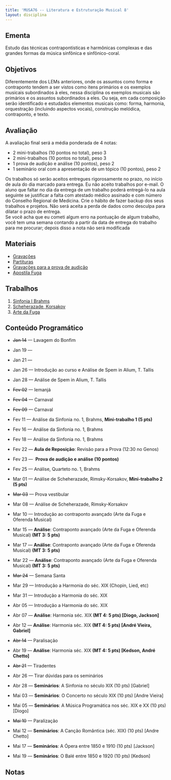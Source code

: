 ```yaml
---
title: 'MUSA76 -- Literatura e Estruturação Musical 8'
layout: disciplina
---
```


## Ementa

Estudo das técnicas contrapontísticas e harmônicas complexas e das grandes formas da música sinfônica e sinfônico-coral.

## Objetivos

Diferentemente dos LEMs anteriores, onde os assuntos como forma e contraponto tendem a ser vistos como itens primários e os exemplos musicais subordinados à eles, nessa disciplina os exemplos musicais são primários e os assuntos subordinados a eles. Ou seja, em cada composição serão identificado e estudados elementos musicais como: forma, harmonia, orquestração (incluindo aspectos vocais), construção melódica, contraponto, e texto.

## Avaliação

A avaliação final será a média ponderada de 4 notas:

  * 2 mini-trabalhos (10 pontos no total), peso 3
  * 2 mini-trabalhos (10 pontos no total), peso 3
  * 1 prova de audição e análise (10 pontos), peso 2
  * 1 seminário oral com a apresentação de um tópico (10 pontos), peso 2

<div>
  <p>
    Os trabalhos só serão aceitos entregues rigorosamente no prazo, no início de aula do dia marcado para entrega. Eu não aceito trabalhos por e-mail. O aluno que faltar no dia da entrega de um trabalho poderá entregá-lo na aula seguinte se justificar a falta com atestado médico assinado e com número do Conselho Regional de Medicina. Crie o hábito de fazer backup dos seus trabalhos e projetos. Não será aceita a perda de dados como desculpa para dilatar o prazo de entrega.<br /> Se você acha que eu cometi algum erro na pontuação de algum trabalho, você tem uma semana contando a partir da data de entrega do trabalho para me procurar; depois disso a nota não será modificada
  </p>
</div>

## Materiais

  * [Gravações](http://genosmus.com/aulas/LEM%208%20Audio.zip)
  * [Partituras](http://genosmus.com/aulas/LEM%208%20Partituras.zip)
  * [Gravações para a prova de audição](http://genosmus.com/aulas/Prova%20de%20Audicao.zip)
  * [Apostila Fuga](http://genosmus.com/aulas/Fuga.pdf)

## Trabalhos

  1. <a title="Sinfonia 1 Brahms" href="http://genosmus.com/ensino/musa76-literatura-e-estruturacao-musical-viii/sinfonia-1-brahms/" target="_blank">Sinfonia I Brahms</a>
  2. [Scheherazade, Korsakov](http://genosmus.com/ensino/musa76-literatura-e-estruturacao-musical-viii/trabalho-scheherazade/ "Trabalho 2: Scheherazade")
  3. [Arte da Fuga](http://genosmus.com/ensino/musa76-literatura-e-estruturacao-musical-viii/arte-da-fuga/)

## Conteúdo Programático

  * <span style="text-decoration: line-through;">Jan 14</span> &#8212; Lavagem do Bonfim

  * Jan 19 &#8212;
  * Jan 21 &#8212;

  * Jan 26 &#8212; Introdução ao curso e Análise de Spem in Alium, T. Tallis
  * Jan 28 &#8212; Análise de Spem in Alium, T. Tallis

  * <del>Fev 02</del> &#8212; Iemanjá
  * <del>Fev 04</del> &#8212; Carnaval

  * <del>Fev 09</del> &#8212; Carnaval
  * Fev 11 &#8212; Análise da Sinfonia no. 1, Brahms, **Mini-trabalho 1 (5 pts)**

  * Fev 16 &#8212; Análise da Sinfonia no. 1, Brahms
  * Fev 18 &#8212; Análise da Sinfonia no. 1, Brahms

  * Fev 22 &#8212; **Aula de Reposição**: Revisão para a Prova (12:30 no Genos)
  * Fev 23 &#8212;  **Prova de audição e análise (10 pontos)**
  * Fev 25 &#8212; Análise, Quarteto no. 1, Brahms

  * Mar 01 &#8212; Análise de Scheherazade, Rimsky-Korsakov, **Mini-trabalho 2 (5 pts)**
  * <del>Mar 03</del> &#8212; Prova vestibular

  * Mar 08 &#8212; Análise de Scheherazade, Rimsky-Korsakov
  * Mar 10 &#8212; Introdução ao contraponto avançado (Arte da Fuga e Oferenda Musical)

  * Mar 15 &#8212; **Análise**: Contraponto avançado (Arte da Fuga e Oferenda Musical) **(MT 3: 5 pts)**
  * Mar 17 &#8212; **Análise**: Contraponto avançado (Arte da Fuga e Oferenda Musical) **(MT 3: 5 pts)**

  * Mar 22 &#8212; **Análise**: Contraponto avançado (Arte da Fuga e Oferenda Musical) **(MT 3: 5 pts)**
  * <del>Mar 24</del> &#8212; Semana Santa

  * Mar 29 &#8212; Introdução a Harmonia do séc. XIX (Chopin, Lied, etc)
  * Mar 31 &#8212; Introdução a Harmonia do séc. XIX

  * Abr 05 &#8212; Introdução a Harmonia do séc. XIX
  * Abr 07 &#8212; **Análise**: Harmonia séc. XIX **(MT 4: 5 pts) [Diogo, Jackson]**

  * Abr 12 &#8212; **Análise**: Harmonia séc. XIX **(MT 4: 5 pts) [André Vieira, Gabriel]**
  * <del>Abr 14</del> &#8212; Paralisação

  * Abr 19 &#8212; **Análise**: Harmonia séc. XIX **(MT 4: 5 pts) [Kedson, André Chetto]**
  * <del>Abr 21</del> &#8212; Tiradentes

  * Abr 26 &#8212; Tirar dúvidas para os seminários
  * Abr 28 &#8212; **Seminários**: A Sinfonia no século XIX (10 pts) [Gabriel]

  * Mai 03 &#8212; **Seminários**: O Concerto no século XIX (10 pts) [Andre Vieira]
  * Mai 05 &#8212; **Seminários**: A Música Programática nos séc. XIX e XX (10 pts) [Diogo]

  * <del>Mai 10</del> &#8212; Paralização
  * Mai 12 &#8212; **Seminários**: A Canção Romântica (séc. XIX) (10 pts) [Andre Chetto]

  * Mai 17 &#8212; **Seminários**: A Ópera entre 1850 e 1910 (10 pts) [Jackson]
  * Mai 19 &#8212; **Seminários**: O Balé entre 1850 e 1920 (10 pts) [Kedson]

## Notas
